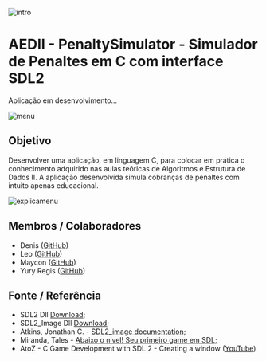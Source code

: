 ![intro](https://user-images.githubusercontent.com/29512626/84350714-37eada80-ab90-11ea-9557-0005745c8fab.png)

# AEDII - PenaltySimulator - Simulador de Penaltes em C com interface SDL2
Aplicação em desenvolvimento...

![menu](https://user-images.githubusercontent.com/29512626/84351781-67024b80-ab92-11ea-9a48-cae8fe07cde0.png)
## Objetivo
Desenvolver uma aplicação, em linguagem C, para colocar em prática o conhecimento adquirido nas aulas teóricas de Algoritmos e Estrutura de Dados II. A aplicação desenvolvida simula cobranças de penaltes com intuito apenas educacional.

![explicamenu](https://user-images.githubusercontent.com/29512626/84532991-a7aab380-acbd-11ea-93ab-c2513791c4d1.jpg)
## Membros / Colaboradores
* Denis ([GitHub](https://github.com/denisjssilva))
* Leo ([GitHub](https://github.com/Leooh99))
* Maycon ([GitHub](https://github.com/mayconbr))
* Yury Regis ([GitHub](https://github.com/YuryRegis))

## Fonte / Referência
* SDL2 Dll [Download](https://www.libsdl.org/download-2.0.php);
* SDL2_Image Dll [Download](https://www.libsdl.org/projects/SDL_image/);
* Atkins, Jonathan C. - [SDL2_image documentation](https://www.libsdl.org/projects/SDL_image/docs/SDL_image.html);
* Miranda, Tales - [Abaixo o nivel! Seu primeiro game em SDL;](https://abaixonivel.wordpress.com/tutoriais/sdl2/seu-primeiro-game-em-sdl-p1/)
* AtoZ - C Game Development with SDL 2 - Creating a window ([YouTube](https://www.youtube.com/watch?v=23rD7xdd9ZE&list=PL0A4HYJyi7d_qL97vyuNqlJzKXtXEoNZK&index=7))

